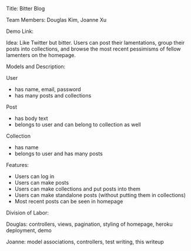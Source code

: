 Title: Bitter Blog

Team Members: Douglas Kim, Joanne Xu

Demo Link:

Idea: Like Twitter but bitter. Users can post their lamentations, group their posts into collections, and browse the most recent pessimisms of fellow lamenters on the homepage.

Models and Description:

User

 - has name, email, password
 - has many posts and collections

Post
 - has body text
 - belongs to user and can belong to collection as well

Collection
 - has name
 - belongs to user and has many posts

Features:
 - Users can log in
 - Users can make posts
 - Users can make collections and put posts into them
 - Users can make standalone posts (without putting them in collections)
 - Most recent posts can be seen in homepage

Division of Labor:

Douglas: controllers, views, pagination, styling of homepage, heroku deployment, demo

Joanne: model associations, controllers, test writing, this writeup